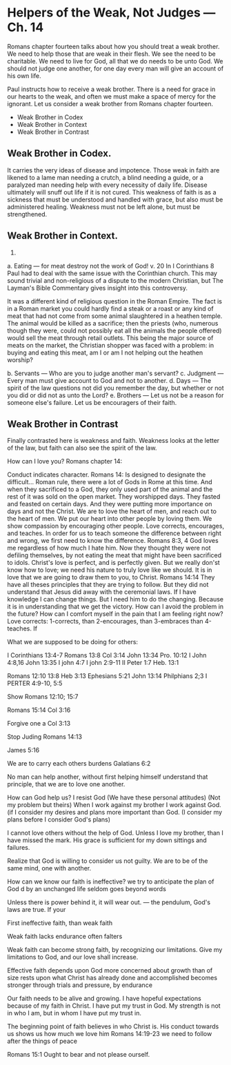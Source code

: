 # Helpers of the Weak, Not Judges &mdash; Ch. 14

Romans chapter fourteen talks about how you should treat a weak brother.  We need to help those that are weak in their flesh.  We see the need to be charitable.  We need to live for God, all that we do needs to be unto God.  We should not judge one another, for one day every man will give an account of his own life.


Paul instructs how to receive a weak brother. There is a need for grace in our hearts to the weak, and often we must make a space of mercy for the ignorant. Let us consider a weak brother from Romans chapter fourteen.

- Weak Brother in Codex
- Weak Brother in Context
- Weak Brother in Contrast

## Weak Brother in Codex.

It carries the very ideas of disease and impotence. Those weak in faith are likened to a lame man needing a crutch, a blind needing a guide, or a paralyzed man needing help with every necessity of daily life. Disease ultimately will snuff out life if it is not cured. This weakness of faith is as a sickness that must be understood and handled with grace, but also must be administered healing. Weakness must not be left alone, but must be strengthened.

## Weak Brother in Context.
1.
a. Eating &mdash; for meat destroy not the work of God! v. 20 In I Corinthians 8 Paul had to deal with the same issue with the Corinthian church. This may sound trivial and non-religious of a dispute to the modern Christian, but The Layman&apos;s Bible Commentary gives insight into this controversy.

It was a different kind of religious question in the Roman Empire. The fact is in a Roman market you could hardly find a steak or a roast or any kind of meat that had not come from some animal slaughtered in a heathen temple. The animal would be killed as a sacrifice; then the priests (who, numerous though they were, could not possibly eat all the animals the people offered) would sell the meat through retail outlets. This being the major source of meats on the market, the Christian shopper was faced with a problem: in buying and eating this meat, am I or am I not helping out the heathen worship?

b. Servants &mdash; Who are you to judge another man&apos;s servant?
c. Judgment &mdash; Every man must give account to God and not to another.
d. Days &mdash; The spirit of the law questions not did you remember the day, but whether or not you did or did not as unto the Lord?
e. Brothers &mdash; Let us not be a reason for someone else&apos;s failure. Let us be encouragers of their faith.

## Weak Brother in Contrast

Finally contrasted here is weakness and faith. Weakness looks at the letter of the law, but faith can also see the spirit of the law.

How can I love you?
Romans chapter 14:

Conduct indicates character.
Romans 14: Is designed to designate the difficult&hellip;
Roman rule, there were a lot of Gods in Rome at this time. And when they sacrificed to a God, they only used part of the animal and the rest of it was sold on the open market.
They worshipped days. They fasted and feasted on certain days. And they were putting more importance on days and not the Christ.
We are to love the heart of men, and reach out to the heart of men.
We put our heart into other people by loving them.
We show compassion by encouraging other people.
Love corrects, encourages, and teaches.
In order for us to teach someone the difference between right and wrong, we first need to know the difference.
Romans 8:3, 4
God loves me regardless of how much I hate him.
Now they thought they were not defiling themselves, by not eating the meat that might have been sacrificed to idols.
Christ&apos;s love is perfect, and is perfectly given.
But we really don&apos;st know how to love; we need his nature to truly love like we should.
It is in love that we are going to draw them to you, to Christ.
Romans 14:14
They have all theses principles that they are trying to follow. But they did not understand that Jesus did away with the ceremonial laws.
If I have knowledge I can change things. But I need him to do the changing.
Because it is in understanding that we get the victory.
How can I avoid the problem in the future? How can I comfort myself in the pain that I am feeling right now?
Love corrects: 1-corrects, than 2-encourages, than 3-embraces than 4-teaches.
If


What we are supposed to be doing for others:


I Corinthians 13:4-7
Romans 13:8
Col 3:14
John 13:34
Pro. 10:12
I John 4:8,16
John 13:35
I john 4:7
I john 2:9-11
II Peter 1:7
Heb. 13:1

Romans 12:10 13:8
Heb 3:13
Ephesians 5:21
John 13:14
Philphians 2;3
I PERTER 4:9-10, 5:5

Show
Romans 12:10; 15:7


Romans 15:14
Col 3:16


Forgive one a
Col 3:13

Stop Juding
Romans 14:13


James 5:16

We are to carry each others burdens
Galatians 6:2

No man can help another, without first helping himself understand that principle, that we are to love one another.

How can God help us?
I resist God (We have these personal attitudes) (Not my problem but theirs)
When I work against my brother I work against God. (if
I consider my desires and plans more important than God. (I consider my plans before I consider God&apos;s plans)

I cannot love others without the help of God.
Unless I love my brother, than I have missed the mark.
His grace is sufficient for my down sittings and failures.

Realize that God is willing to consider us not guilty.
We are to be of the same mind, one with another.

How can we know our faith is ineffective?
we try to anticipate the plan of God
d
by an unchanged life
seldom goes beyond words


Unless there is power behind it, it will wear out. &mdash; the pendulum, God&apos;s laws are true.
If your  

First ineffective faith, than weak faith

Weak faith
lacks endurance
often falters

Weak faith can become strong faith, by recognizing our limitations.
Give my limitations to God, and our love shall increase.


Effective faith
depends upon God
more concerned about growth than of size
rests upon what Christ has already done and accomplished
becomes stronger through trials and pressure, by endurance

Our faith needs to be alive and growing.
I have hopeful expectations because of my faith in Christ.
I have put my trust in God. My strength is not in who I am, but in whom I have put my trust in.

The beginning point of faith believes in who Christ is.
His conduct towards us shows us how much we love him
Romans 14:19-23 we need to follow after the things of peace

Romans 15:1
Ought to bear and not please ourself. 
